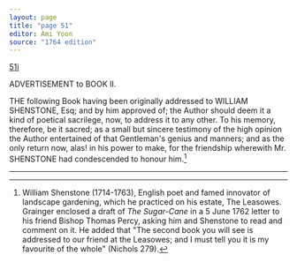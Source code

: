 ```yaml
---
layout: page
title: "page 51"
editor: Ami Yoon
source: "1764 edition"
---
```



[51i]()  

ADVERTISEMENT to BOOK II.  

THE following Book having been originally addressed to WILLIAM SHENSTONE, Esq; and by him approved of; the Author should deem it a kind of poetical sacrilege, now, to address it to any other. To his memory, therefore, be it sacred; as a small but sincere testimony of the high opinion the Author entertained of that Gentleman's genius and manners; and as the only return now, alas! in his power to make, for the friendship wherewith Mr. SHENSTONE had condescended to honour him.[^f51n1]

[^f51n1]: William Shenstone (1714-1763), English poet and famed innovator of landscape gardening, which he practiced on his estate, The Leasowes. Grainger enclosed a draft of *The Sugar-Cane* in a 5 June 1762 letter to his friend Bishop Thomas Percy, asking him and Shenstone to read and comment on it. He added that "The second book you will see is addressed to our friend at the Leasowes; and I must tell you it is my favourite of the whole" (Nichols 279).  

---
